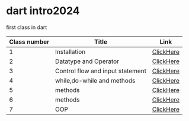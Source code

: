 # dart intro2024

first class in dart

| Class number | Title                            | Link                             |
| ------------ | -------------------------------- | -------------------------------- |
| 1            | Installation                     | [ClickHere](./classes/class1.md) |
| 2            | Datatype and Operator            | [ClickHere](./classes/class2.md) |
| 3            | Control flow and input statement | [ClickHere](./classes/class3.md) |
| 4            | while,do-while and methods       | [ClickHere](./classes/class4.md) |
| 5            | methods                          | [ClickHere](./classes/class5.md) |
| 6            | methods                          | [ClickHere](./classes/class6.md) |
| 7            | OOP                              | [ClickHere](./classes/class7.md) |
